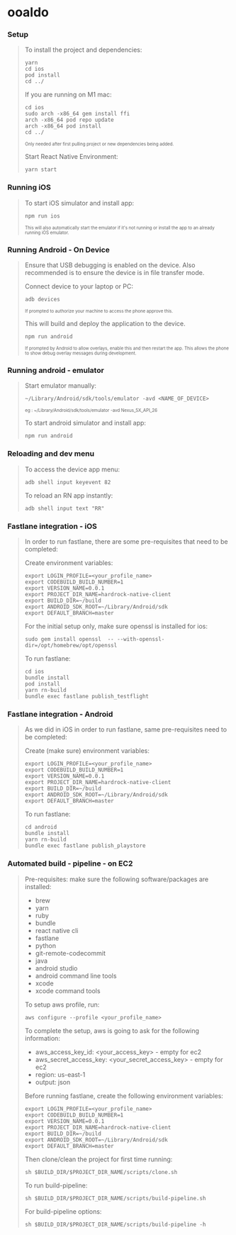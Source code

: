 # ooaldo
### Setup
> To install the project and dependencies:
> ```
> yarn
> cd ios
> pod install
> cd ../
> ```   
> If you are running on M1 mac:
> ```
> cd ios
> sudo arch -x86_64 gem install ffi
> arch -x86_64 pod repo update
> arch -x86_64 pod install
> cd ../
> ```
> <sub><sup>Only needed after first pulling project or new dependencies being added.</sub></sup>
>
>Start React Native Environment:
>```
> yarn start 
>```
### Running iOS
> To start iOS simulator and install app: 
>```
> npm run ios 
>```
> <sub><sup>This will also automatically start the emulator if it's not running or install the app to an already running iOS emulator.</sub></sup>
### Running Android - On Device
> Ensure that USB debugging is enabled on the device. Also recommended is to ensure the device is in file transfer mode.
>
> Connect device to your laptop or PC:
>```
> adb devices
>``` 
> <sub><sup>If prompted to authorize your machine to access the phone approve this.</sup></sub>
> 
> This will build and deploy the application to the device.
>```
> npm run android
>```
> <sub><sup>If prompted by Android to allow overlays, enable this and then restart the app. This allows the phone to show debug overlay messages during development.</sub></sup>
### Running android - emulator
> Start emulator manually:
>```
> ~/Library/Android/sdk/tools/emulator -avd <NAME_OF_DEVICE> 
>```
> <sub><sup>eg : ~/Library/Android/sdk/tools/emulator -avd Nexus_5X_API_26</sub></sup>
>
> To start android simulator and install app:
>```
> npm run android
>```
### Reloading and dev menu
> To access the device app menu:
>```
>adb shell input keyevent 82
>```
> To reload an RN app instantly: 
>```
> adb shell input text "RR"
>```
### Fastlane integration - iOS
> In order to run fastlane, there are some pre-requisites that need to be completed: 
>
> Create environment variables: 
>```
> export LOGIN_PROFILE=<your_profile_name>
> export CODEBUILD_BUILD_NUMBER=1
> export VERSION_NAME=0.0.1
> export PROJECT_DIR_NAME=hardrock-native-client
> export BUILD_DIR=~/build
> export ANDROID_SDK_ROOT=~/Library/Android/sdk
> export DEFAULT_BRANCH=master
>```
> For the initial setup only, make sure openssl is installed for ios:
>```
> sudo gem install openssl  -- --with-openssl-dir=/opt/homebrew/opt/openssl
>```
> To run fastlane:
>```
> cd ios 
> bundle install 
> pod install 
> yarn rn-build 
> bundle exec fastlane publish_testflight
>```
### Fastlane integration - Android
> As we did in iOS in order to run fastlane, same pre-requisites need to be completed: 
>
> Create (make sure) environment variables: 
>```
> export LOGIN_PROFILE=<your_profile_name>
> export CODEBUILD_BUILD_NUMBER=1
> export VERSION_NAME=0.0.1
> export PROJECT_DIR_NAME=hardrock-native-client
> export BUILD_DIR=~/build
> export ANDROID_SDK_ROOT=~/Library/Android/sdk
> export DEFAULT_BRANCH=master
>```
> To run fastlane:
>```
> cd android
> bundle install
> yarn rn-build
> bundle exec fastlane publish_playstore
>```
### Automated build - pipeline - on EC2
> Pre-requisites: 
> make sure the following software/packages are installed: 
>
> - brew
> - yarn
> - ruby 
> - bundle 
> - react native cli
> - fastlane
> - python
> - git-remote-codecommit
> - java
> - android studio
> - android command line tools
> - xcode
> - xcode command tools
>
> To setup aws profile, run: 
>```
> aws configure --profile <your_profile_name>
>```
> To complete the setup, aws is going to ask for the following information:
> - aws_access_key_id: <your_access_key> - empty for ec2
> - aws_secret_access_key: <your_secret_access_key> - empty for ec2
> - region: us-east-1
> - output: json
>
> Before running fastlane, create the following environment variables: 
>```
> export LOGIN_PROFILE=<your_profile_name>
> export CODEBUILD_BUILD_NUMBER=1
> export VERSION_NAME=0.0.1
> export PROJECT_DIR_NAME=hardrock-native-client
> export BUILD_DIR=~/build
> export ANDROID_SDK_ROOT=~/Library/Android/sdk
> export DEFAULT_BRANCH=master
>```
>
> Then clone/clean the project for first time running:
>``` 
> sh $BUILD_DIR/$PROJECT_DIR_NAME/scripts/clone.sh
>```
> To run build-pipeline:
>```
> sh $BUILD_DIR/$PROJECT_DIR_NAME/scripts/build-pipeline.sh
>```
> For build-pipeline options: 
>```
>sh $BUILD_DIR/$PROJECT_DIR_NAME/scripts/build-pipeline -h
>```
